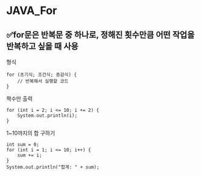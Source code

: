 # JAVA_For  

## ✅for문은 반복문 중 하나로, 정해진 횟수만큼 어떤 작업을 반복하고 싶을 때 사용  

형식  
```
for (초기식; 조건식; 증감식) {
    // 반복해서 실행할 코드
}
```
짝수만 출력  
```
for (int i = 2; i <= 10; i += 2) {
    System.out.println(i);
}
```


1~10까지의 합 구하기  
```
int sum = 0;
for (int i = 1; i <= 10; i++) {
    sum += i;
}
System.out.println("합계: " + sum);
```
